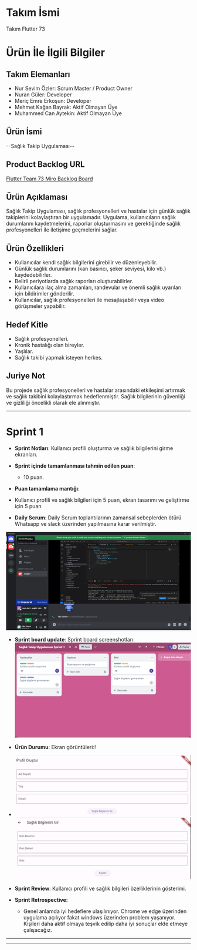 # **Takım İsmi**

Takım Flutter 73

# Ürün İle İlgili Bilgiler

## Takım Elemanları
- Nur Sevim Özler: Scrum Master / Product Owner 
- Nuran Güler: Developer
- Meriç Emre Erkoşun: Developer
- Mehmet Kağan Bayrak: Aktif Olmayan Üye
- Muhammed Can Aytekin: Aktif Olmayan Üye

## Ürün İsmi

--Sağlık Takip Uygulaması--

## Product Backlog URL

[Flutter Team 73 Miro Backlog Board](https://trello.com/invite/b/mbcivEUa/ATTIc1b81371761acefa0ab19bd4d54d2dfe1B60A505/saglik-takip-uygulamasi-sprint-1)

## Ürün Açıklaması
Sağlık Takip Uygulaması, sağlık profesyonelleri ve hastalar için günlük sağlık takiplerini kolaylaştıran bir uygulamadır. Uygulama, kullanıcıların sağlık durumlarını kaydetmelerini, raporlar oluşturmasını ve gerektiğinde sağlık profesyonelleri ile iletişime geçmelerini sağlar.





## Ürün Özellikleri

-  Kullanıcılar kendi sağlık bilgilerini girebilir ve düzenleyebilir.
- Günlük sağlık durumlarını (kan basıncı, şeker seviyesi, kilo vb.) kaydedebilirler.
- Belirli periyotlarda sağlık raporları oluşturabilirler.
- Kullanıcılara ilaç alma zamanları, randevular ve önemli sağlık uyarıları için bildirimler gönderilir.
- Kullanıcılar, sağlık profesyonelleri ile mesajlaşabilir veya video görüşmeler yapabilir.

## Hedef Kitle
- Sağlık profesyonelleri.
- Kronik hastalığı olan bireyler.
- Yaşlılar.
- Sağlık takibi yapmak isteyen herkes.

## Juriye Not
Bu projede sağlık profesyonelleri ve hastalar arasındaki etkileşimi artırmak ve sağlık takibini kolaylaştırmak hedeflenmiştir. Sağlık bilgilerinin güvenliği ve gizliliği öncelikli olarak ele alınmıştır.





---

# Sprint 1
- **Sprint Notları**:
Kullanıcı profili oluşturma ve sağlık bilgilerini girme ekranları.


- **Sprint içinde tamamlanması tahmin edilen puan**: 
  - 10 puan.

- **Puan tamamlama mantığı**: 
- Kullanıcı profili ve sağlık bilgileri için 5 puan, ekran tasarımı ve geliştirme için 5 puan

- **Daily Scrum**: Daily Scrum toplantılarının zamansal sebeplerden ötürü Whatsapp ve slack üzerinden yapılmasına karar verilmiştir.

![discord toplanti screenshot](https://github.com/nursevim/sagliktakipsprint/blob/main/image/discordtoplantı.PNG)
- **Sprint board update**: Sprint board screenshotları: 
![sağlık takip uygulaması sprint1](https://github.com/nursevim/sagliktakipsprint/blob/main/image/sa%C4%9Fl%C4%B1ktakipuygulamas%C4%B1sprint1.png?raw=true)

- **Ürün Durumu**: Ekran görüntüleri:!
- ![profil bilgileri ekranı screenshot](https://github.com/nursevim/sagliktakipsprint/blob/main/image/profil%20bilgileri.PNG)
![sağlık bilgileri ekranı screenshot](https://github.com/nursevim/sagliktakipsprint/blob/main/image/sa%C4%9Fl%C4%B1k%20bilgileri.PNG?raw=true)

- **Sprint Review**: Kullanıcı profili ve sağlık bilgileri özelliklerinin gösterimi.


- **Sprint Retrospective:**
  - Genel anlamda iyi hedeflere ulaşılınıyor. Chrome ve edge üzerinden uygulama açılıyor fakat windows üzerinden problem yaşanıyor. Kişileri daha aktif olmaya teşvik edilip daha iyi sonuçlar elde etmeye çalışacağız.


---




---
